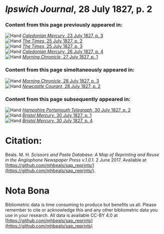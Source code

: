 # *Ipswich Journal*, 28 July 1827, p. 2  
  
### Content from this page previously appeared in:  
![Hand](http://scissorsandpaste.net/wp-content/uploads/2017/06/smallhandpointer.png) [*Caledonian Mercury*, 23 July 1827, p. 3](https://mhbeals.github.io/sap_html/Caledonian-Mercury/Caledonian-Mercury-23-July-1827-p-3)  
![Hand](http://scissorsandpaste.net/wp-content/uploads/2017/06/smallhandpointer.png) [*The Times*, 25 July 1827, p. 2](https://mhbeals.github.io/sap_html/The-Times/The-Times-25-July-1827-p-2)  
![Hand](http://scissorsandpaste.net/wp-content/uploads/2017/06/smallhandpointer.png) [*The Times*, 25 July 1827, p. 3](https://mhbeals.github.io/sap_html/The-Times/The-Times-25-July-1827-p-3)  
![Hand](http://scissorsandpaste.net/wp-content/uploads/2017/06/smallhandpointer.png) [*Caledonian Mercury*, 26 July 1827, p. 4](https://mhbeals.github.io/sap_html/Caledonian-Mercury/Caledonian-Mercury-26-July-1827-p-4)  
![Hand](http://scissorsandpaste.net/wp-content/uploads/2017/06/smallhandpointer.png) [*Morning Chronicle*, 27 July 1827, p. 1](https://mhbeals.github.io/sap_html/Morning-Chronicle/Morning-Chronicle-27-July-1827-p-1)  
  
### Content from this page simeltaneously appeared in:  
![Hand](http://scissorsandpaste.net/wp-content/uploads/2017/06/smallhandpointer.png) [*Morning Chronicle*, 28 July 1827, p. 3](https://mhbeals.github.io/sap_html/Morning-Chronicle/Morning-Chronicle-28-July-1827-p-3)  
![Hand](http://scissorsandpaste.net/wp-content/uploads/2017/06/smallhandpointer.png) [*Newcastle Courant*, 28 July 1827, p. 2](https://mhbeals.github.io/sap_html/Newcastle-Courant/Newcastle-Courant-28-July-1827-p-2)  
  
### Content from this page subsequently appeared in:  
![Hand](http://scissorsandpaste.net/wp-content/uploads/2017/06/smallhandpointer.png) [*Hampshire Portsmouth Telegraph*, 30 July 1827, p. 2](https://mhbeals.github.io/sap_html/Hampshire-Portsmouth-Telegraph/Hampshire-Portsmouth-Telegraph-30-July-1827-p-2)  
![Hand](http://scissorsandpaste.net/wp-content/uploads/2017/06/smallhandpointer.png) [*Bristol Mercury*, 30 July 1827, p. 1](https://mhbeals.github.io/sap_html/Bristol-Mercury/Bristol-Mercury-30-July-1827-p-1)  
![Hand](http://scissorsandpaste.net/wp-content/uploads/2017/06/smallhandpointer.png) [*Bristol Mercury*, 30 July 1827, p. 4](https://mhbeals.github.io/sap_html/Bristol-Mercury/Bristol-Mercury-30-July-1827-p-4)  


# Citation: 

Beals. M. H. *Scissors and Paste Database: A Map of Reprinting and Reuse in the Anglophone Newspaper Press v.1.0.1.* 2 June 2017. Available at [https://github.com/mhbeals/sap_reprints/](https://github.com/mhbeals/sap_reprints/). 

# Nota Bona

Bibliometric data is time consuming to produce but benefits us all. Please remember to cite or acknowledge this and any other bibliometric data you use in your research. All data is available CC-BY 4.0 at [https://github.com/mhbeals/sap_reprints](https://github.com/mhbeals/sap_reprints)